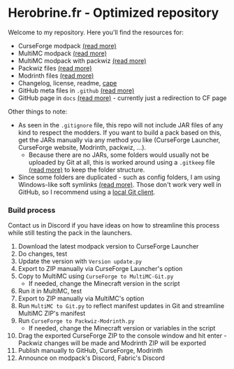 # Herobrine.fr - Optimized repository

Welcome to my repository.
Here you'll find the resources for:

* CurseForge modpack [(read more)](https://support.curseforge.com/en/support/solutions/articles/9000196904-creating-a-custom-profile)
* MultiMC modpack [(read more)](https://github.com/MultiMC/MultiMC5/wiki/Instance-settings)
* MultiMC modpack with packwiz [(read more)](https://github.com/comp500/packwiz#packwiz-installer-for-pack-installation)
* Packwiz files [(read more)](https://github.com/comp500/packwiz#packwiz)
* Modrinth files [(read more)](https://github.com/Madis0/fabulously-optimized/issues/63)
* Changelog, license, readme, [cape](https://github.com/Madis0/fabulously-optimized/wiki/Free-cape)
* GitHub meta files in `.github` [(read more)](https://stackoverflow.com/a/61301254)
* GitHub page in `docs` [(read more)](https://pages.github.com/) - currently just a redirection to CF page

Other things to note:

* As seen in the `.gitignore` file, this repo will not include JAR files of any kind to respect the modders. If you want to build a pack based on this, get the JARs manually via any method you like (CurseForge Launcher, CurseForge website, Modrinth, packwiz, ...).
   * Because there are no JARs, some folders would usually not be uploaded by Git at all, this is worked around using a `.gitkeep` file [(read more)](https://stackoverflow.com/a/7229996) to keep the folder structure.
* Since some folders are duplicated - such as config folders, I am using Windows-like soft symlinks [(read more)](https://blogs.windows.com/windowsdeveloper/2016/12/02/symlinks-windows-10/). Those don't work very well in GitHub, so I recommend using a [local Git client](https://desktop.github.com).

### Build process

Contact us in Discord if you have ideas on how to streamline this process while still testing the pack in the launchers.

1. Download the latest modpack version to CurseForge Launcher
2. Do changes, test
3. Update the version with `Version update.py`
4. Export to ZIP manually via CurseForge Launcher's option
5. Copy to MultiMC using `CurseForge to MultiMC-Git.py`
   * If needed, change the Minecraft version in the script
6. Run it in MultiMC, test
7. Export to ZIP manually via MultiMC's option
8. Run `MultiMC to Git.py` to reflect manifest updates in Git and streamline MultiMC ZIP's manifest 
9. Run `CurseForge to Packwiz-Modrinth.py`
   * If needed, change the Minecraft version or variables in the script
10. Drag the exported CurseForge ZIP to the console window and hit enter - Packwiz changes will be made and Modrinth ZIP will be exported
11. Publish manually to GitHub, CurseForge, Modrinth
12. Announce on modpack's Discord, Fabric's Discord
